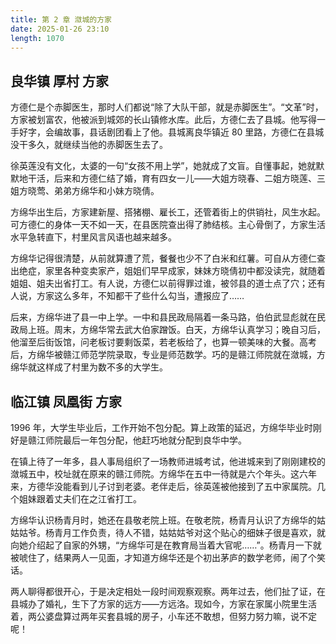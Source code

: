```yaml
---
title: 第 2 章 潋城的方家
date: 2025-01-26 23:10
length: 1070
---
```


## 良华镇 厚村 方家

方德仁是个赤脚医生，那时人们都说“除了大队干部，就是赤脚医生”。“文革”时，方家被划富农，他被派到城郊的长山镇修水库。此后，方德仁去了县城。他写得一手好字，会编故事，县话剧团看上了他。县城离良华镇近 80 里路，方德仁在县城没干多久，就继续当他的赤脚医生去了。

徐英莲没有文化，太婆的一句“女孩不用上学”，她就成了文盲。自懂事起，她就默默地干活，后来和方德仁结了婚，育有四女一儿——大姐方晓春、二姐方晓莲、三姐方晓莺、弟弟方绵华和小妹方晓倩。

方绵华出生后，方家建新屋、搭猪棚、雇长工，还管着街上的供销社，风生水起。可方德仁的身体一天不如一天，在县医院查出得了肺结核。主心骨倒了，方家生活水平急转直下，村里风言风语也越来越多。

方绵华记得很清楚，从前就算遭了荒，餐餐也少不了白米和红薯。可自从方德仁查出绝症，家里各种变卖家产，姐姐们早早成家，妹妹方晓倩初中都没读完，就随着姐姐、姐夫出省打工。有人说，方德仁以前得罪过谁，被邻县的道士点了穴；还有人说，方家这么多年，不知都干了些什么勾当，遭报应了……

后来，方绵华进了县一中上学。一中和县民政局隔着一条马路，伯伯武显彪就在民政局上班。周末，方绵华常去武大伯家蹭饭。白天，方绵华认真学习；晚自习后，他溜至后街饭馆，问老板讨要剩饭菜，若老板给了，也算一顿美味的大餐。高考后，方绵华被赣江师范学院录取，专业是师范数学。巧的是赣江师院就在潋城，方绵华就这样成了村里为数不多的大学生。

## 临江镇 凤凰街 方家

1996 年，大学生毕业后，工作开始不包分配。算上政策的延迟，方绵华毕业时刚好是赣江师院最后一年包分配，他赶巧地就分配到良华中学。

在镇上待了一年多，县人事局组织了一场教师进城考试，他进城来到了刚刚建校的潋城五中，校址就在原来的赣江师院。方绵华在五中一待就是六个年头。这六年来，方德华没能看到儿子讨到老婆。老伴走后，徐英莲被他接到了五中家属院。几个姐妹跟着丈夫们在之江省打工。

方绵华认识杨青月时，她还在县敬老院上班。在敬老院，杨青月认识了方绵华的姑姑姑爷。杨青月工作负责，待人不错，姑姑姑爷对这个贴心的细妹子很是喜欢，就向她介绍起了自家的外甥，“方绵华可是在教育局当着大官呢……”。杨青月一下就被唬住了，结果两人一见面，才知道方绵华还是个初出茅庐的数学老师，闹了个笑话。

两人聊得都很开心，于是决定相处一段时间观察观察。两年过去，他们扯了证，在县城办了婚礼，生下了方家的远方——方远洛。现如今，方家在家属小院里生活着，两公婆盘算过两年买套县城的房子，小车还不敢想，但努力努力嘛，说不定呢！
